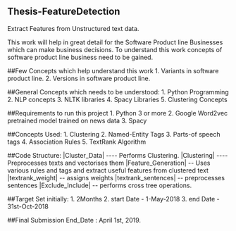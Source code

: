 ## Thesis-FeatureDetection

Extract Features from Unstructured text data. 

This work will help in great detail for the Software Product line Businesses which can make business decisions. To understand this work concepts of software product line business need
to be gained. 

##Few Concepts which help understand this work
    1. Variants in software product line.
    2. Versions in software product line.

##General Concepts which needs to be understood:
    1. Python Programming
    2. NLP concepts
    3. NLTK libraries
    4. Spacy Libraries
    5. Clustering Concepts

##Requirements to run this project
    1. Python 3 or more
    2. Google Word2vec pretrained model trained on news data
    3. Spacy 

##Concepts Used:
    1. Clustering
    2. Named-Entity Tags
    3. Parts-of speech tags
    4. Association Rules
    5. TextRank Algorithm

##Code Structure:
    |Cluster_Data| ----  Performs Clustering.
       |Clustering| ---- Preprocesses texts and vectorises them
       |Feature_Generation| -- Uses various rules and tags and extract useful features from clustered text
       |textrank_weight| -- assigns weights 
       |textrank_sentences| -- preprocesses sentences
       |Exclude_Include| -- performs cross tree operations.

##Target Set initially:
    1. 2Months
    2. start Date - 1-May-2018
    3. end Date - 31st-Oct-2018

##Final Submission End_Date : April 1st, 2019.


